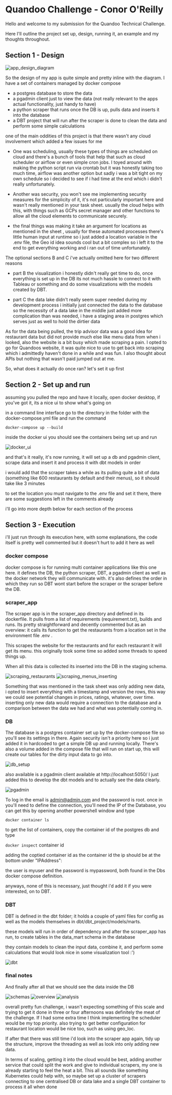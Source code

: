 
# Quandoo Challenge - Conor O'Reilly


Hello and welcome to my submission for the Quandoo Technical Challenge.

Here I'll outline the project set up, design, running it, an example and my thoughts throughout.

## Section 1 - Design

![app_design_diagram](doc_images/app_design_diagram.png)

So the design of my app is quite simple and pretty inline with the diagram.
I have a set of containers managed by docker compose

* a postgres database to store the data
* a pgadmin client just to view the data (not really relevant to the apps actual functionality, just handy to have)
* a python scraper that runs once the DB is up, pulls data and inserts it into the database
* a DBT project that will run after the scraper is done to clean the data and perform some simple calculations

one of the main oddities of this project is that there wasn't any cloud involvement which added a few issues for me 

* One was scheduling, usually these types of things are scheduled on cloud and there's a bunch of tools that help that such as cloud scheduler or airflow or even simple cron jobs. I toyed around with making the python script run via crontab but it was honestly taking too much time, airflow was another option but sadly i was a bit tight on my own schedule so i decided to see if i had time at the end which i didn't really unfortunately.

* Another was security, you won't see me implementing security measures for the simplicity of it, it's not particularly important here and wasn't really mentioned in your task sheet. usually the cloud helps with this, with things such as GCPs secret manager and other functions to allow all the cloud elements to communicate securely.

* the final things was making it take an argument for locations as mentioned in the sheet , usually for these automated processes there's little human input at runtime so i just added a location variable in the .env file, the Geo id idea sounds cool but a bit complex so i left it to the end to get everything working and i ran out of time unfortunately.

The optional sections B and C i've actually omitted here for two different reasons

* part B the visualization i honestly didn't really get time to do, once everything is set up in the DB its not much hassle to connect to it with Tableau or something and do some visualizations with the models created by DBT.

* part C the data lake didn't really seem super needed during my development process i initially just connected the data to the database so the necessity of a data lake in the middle just added more complication than was needed, i have a staging area in postgres which serves just as well to hold the dirtier data

As for the data being pulled, the trip advisor data was a good idea for restaurant data but did not provide much else like menu data from when i looked, also the website is a bit busy which made scraping a pain. I opted to go for Quandoos website, it was quite nice to use to get back into scraping which i admittedly haven't done in a while and was fun. I also thought about APIs but nothing that wasn't paid jumped out at me.

So, what does it actually do once ran? let's set it up first

## Section 2 - Set up and run

assuming you pulled the repo and have it locally, open docker desktop, if you've got it, its a nice ui to show what's going on

in a command line interface go to the directory in the folder with the docker-compose.yml file and run the command 

`docker-compose up --build`

inside the docker ui you should see the containers being set up and run


![docker_ui](doc_images/docker_ui.png)

and that's it really, it's now running, it will set up a db and pgadmin client, scrape data and insert it and process it with dbt models in order

i would add that the scraper takes a while as its pulling quite a bit of data 
(something  like 600 restaurants by default and their menus), so it should take like 
3 minutes

to set the location you must navigate to the .env file and set it there, there are some suggestions left in the comments already

i'll go into more depth below for each section of the process

## Section 3 - Execution 

i'll just run through its execution here, with some explanations, the code itself is pretty well commented but it doesn't hurt to add it here as well

### docker compose

docker compose is for running multi container applications like this one here.
it defines the DB, the python scraper, DBT, a pgadmin client as well as the docker network they will communicate with. it's also defines the order in which they run so DBT wont start before the scraper or the scraper before the DB.

### scraper_app

The scraper app is in the scraper_app directory and defined in its dockerfile. It pulls from a list of requirements (requirement.txt), builds and runs. 
Its pretty straightforward and decently commented but as an overview:
it calls its function to get the restaurants from a location set in the environment file .env .

This scrapes the website for the restaurants and for each restaurant it will get its menu.
this originally took some time so added some threads to speed things up.

When all this data is collected its inserted into the DB in the staging schema.

![scraping_restaurants](doc_images/scraping_restaurants.png)
![scraping_menus_inserting](doc_images/scraping_menus_inserting.png)

Something that was mentioned in the task sheet was only adding new data, i opted to insert everything with a timestamp and version the rows,
this way we could see potential changes in prices, ratings, whatever, over time.
inserting only new data would require a connection to the database and a comparison between the data we had and what was potentially coming in.

### DB

The database is a postgres container set up by the docker-compose file so you'll see its settings in there. Again security isn't a priority here so i just added it in hardcoded to get a simple DB up and running locally. There's also a volume added in the compose file that will run on start up, this will create our tables for the dirty input data to go into.

![db_setup](doc_images/db-setup-init.png)

also available is a pgadmin client available at http://localhost:5050/
I just added this to develop the dbt models and to actually see the data clearly.

![pgadmin](doc_images/pgadmin_login.png)

To log in the email is admin@admin.com and the password is root.
once in you'll need to define the connection, you'll need the IP of the Database, you can get this by opening another powershell window and type 

`docker container ls `

to get the list of containers, copy the container id of the postgres db and type 

`docker inspect` container id

adding the coptied container id as the container id
the ip should be at the bottom under "IPAddress":

the user is myuser and the password is mypassword, both found in the Dbs docker compose definition.

anyways, none of this is necessary, just thought i'd add it if you were interested, on to DBT.

### DBT

DBT is defined in the dbt folder; it holds a couple of yaml files for config as well as the models themselves in dbt/dbt_project/models/marts.

these models will run in order of dependency and after the scraper_app has run, to create tables in the data_mart schema in the database

they contain models to clean the input data, combine it, and perform some calculations that would look nice in some visualization tool :')

![dbt](doc_images/dbt_setting_up_and_running.png)

### final notes
And finally after all that we should see the data inside the DB 

![schemas](doc_images/schemas.png)
![overview](doc_images/data_overview.png)
![analysis](doc_images/data_out_cuisines.png)

overall pretty fun challenge, i wasn't expecting something of this scale and trying to get it done in three or four afternoons was definitely the meat of the challenge. If I had some extra time I think implementing the scheduler would be my top priority. also trying to get better configuration for restaurant location would be nice too, such as using geo_loc. 

If after that there was still time i'd look into the scraper app again, tidy up the structure, improve the threading as well as look into only adding new data.

In terms of scaling, getting it into the cloud would be best, adding another service that could split the work and give to individual scrapers, my one is already starting to feel the heat a bit. This all sounds like something Kubernetes could help with, so maybe set up a cluster of scrapers connecting to one centralised DB or data lake and a single DBT container to process it all when done

